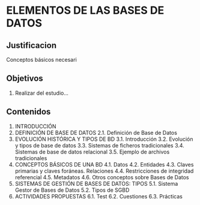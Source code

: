 # ELEMENTOS DE LAS BASES DE DATOS

## Justificacion
Conceptos básicos necesari

## Objetivos
1. Realizar del estudio...

## Contenidos
 1. INTRODUCCIÓN
 2. DEFINICIÓN DE BASE DE DATOS
    2.1. Definición de Base de Datos
 3. EVOLUCIÓN HISTÓRICA Y TIPOS DE BD
    3.1. Introducción
    3.2. Evolución y tipos de base de datos
    3.3. Sistemas de ficheros tradicionales
    3.4. Sistemas de base de datos relacional
    3.5. Ejemplo de archivos tradicionales
 4. CONCEPTOS BÁSICOS DE UNA BD
     4.1. Datos
     4.2. Entidades
     4.3. Claves primarias y claves foráneas. Relaciones
     4.4. Restricciones de integridad referencial
     4.5. Metadatos
     4.6. Otros conceptos sobre Bases de Datos
 5. SISTEMAS DE GESTIÓN DE BASES DE DATOS: TIPOS
     5.1. Sistema Gestor de Bases de Datos
     5.2. Tipos de SGBD
 6. ACTIVIDADES PROPUESTAS
     6.1. Test
     6.2. Cuestiones
     6.3. Prácticas